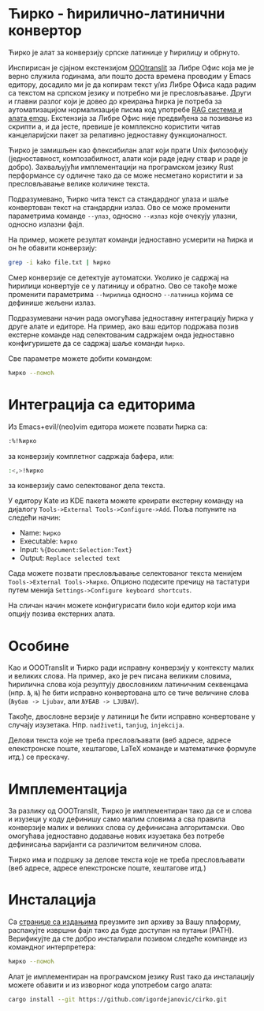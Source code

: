# Ћирко - ћирилично-латинични конвертор

Ћирко је алат за конверзију српске латинице у ћирилицу и обрнуто. 

Инспирисан је сјајном екстензијом
[OOOtranslit](https://urosevic.net/oootranslit/) за Либре Офис која ме је верно
служила годинама, али пошто доста времена проводим у Emacs едитору, досадило ми
је да копирам текст у/из Либре Офиса када радим са текстом на српском језику и
потребно ми је пресловљавање. Други и главни разлог који је довео до креирања
ћирка је потреба за аутоматизацијом нормализације писма код употребе [RAG
система и алата emqu](https://github.com/igordejanovic/emqu). Екстензија за
Либре Офис није предвиђена за позивање из скрипти а, и да јесте, превише је
комплексно користити читав канцеларијски пакет за релативно једноставну
функционалност.

Ћирко је замишљен као флексибилан алат који прати Unix филозофију
(једноставност, композабилност, алати који раде једну ствар и раде је добро).
Захваљујући имплементацији на програмском језику Rust перформансе су одличне
тако да се може несметано користити и за пресловљавање велике количине текста.

Подразумевано, Ћирко чита текст са стандардног улаза и шаље конвертован текст на
стандардни излаз. Ово се може променити параметрима команде `--улаз`, односно
`--излаз` које очекују улазни, односно излазни фајл.

На пример, можете резултат команди једноставно усмерити на ћирка и он ће обавити
конверзију:

``` sh
grep -i kako file.txt | ћирко
```

Смер конверзије се детектује аутоматски. Уколико је садржај на ћирилици
конвертује се у латиницу и обратно. Ово се такође може променити параметрима
`--ћирилица` односно `--латиница` којима се дефинише жељени излаз.

Подразумевани начин рада омогућава једноставну интеграцију ћирка у друге алате и
едиторе. На пример, ако ваш едитор подржава позив екстерне команде над
селектованим садржајем онда једноставно конфигуришете да се садржај шаље команди
`ћирко`.

Све параметре можете добити командом:

``` sh
ћирко --помоћ
```

# Интеграција са едиторима

Из Emacs+evil/(neo)vim едитора можете позвати ћирка са:

```sh
:%!ћирко
```

за конверзију комплетног садржаја бафера, или:

``` sh
:<,>!ћирко
```

за конверзију само селектованог дела текста.

У едитору Kate из KDE пакета можете креирати екстерну команду на дијалогу
`Tools->External Tools->Configure->Add`. Поља попуните на следећи начин:

- Name: `ћирко`
- Executable: `ћирко`
- Input: `%{Document:Selection:Text}`
- Output: `Replace selected text`

Сада можете позвати пресловљавање селектованог текста менијем `Tools->External
Tools->ћирко`. Опционо подесите пречицу на тастатури путем менија
`Settings->Configure keyboard shortcuts`.

На сличан начин можете конфигурисати било који едитор који има опцију позива
екстерних алата.

# Особине

Као и OOOTranslit и Ћирко ради исправну конверзију у контексту малих и великих
слова. На пример, ако је реч писана великим словима, ћирилична слова која
резултују двословнихм латиничним секвенцама (нпр. `Љ`, `Њ`) ће бити исправно
конвертована што се тиче величине слова (`Љубав -> Ljubav`, али `ЉУБАВ ->
LJUBAV`).

Такође, двословне верзије у латиници ће бити исправно конвертоване у случају
изузетака. Нпр. `nadživeti`, `tanjug`, `injekcija`.

Делови текста које не треба пресловљавати (веб адресе, адресе елекстронске
поште, хештагове, LaTeX команде и математичке формуле итд.) се прескачу.

# Имплементација

За разлику од OOOTranslit, Ћирко је имплементиран тако да се и слова и изузеци у
коду дефинишу само малим словима а сва правила конверзије малих и великих слова
су дефинисана алгоритамски. Ово омогућава једноставно додавање нових изузетака
без потребе дефинисања варијанти са различитом величином слова.

Ћирко има и подршку за делове текста које не треба пресловљавати (веб адресе,
адресе елекстронске поште, хештагове итд.)

# Инсталација

Са [странице са издањима](https://github.com/igordejanovic/cirko/releases)
преузмите зип архиву за Вашу плаформу, распакујте извршни фајл тако да буде
доступан на путањи (PATH). Верификујте да сте добро инсталирали позивом следеће
компанде из командног интерпретера:

``` sh
ћирко --помоћ
```

Алат је имплементиран на програмском језику Rust тако да инсталацију можете
обавити и из изворног кода употребом cargo алата:

``` sh
cargo install --git https://github.com/igordejanovic/cirko.git
```
